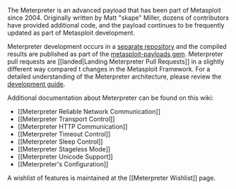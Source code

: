 The Meterpreter is an advanced payload that has been part of Metasploit since 2004. Originally written by Matt "skape" Miller, dozens of contributors have provided additional code, and the payload continues to be frequently updated as part of Metasploit development.

Meterpreter development occurs in a [separate repository](https://github.com/rapid7/meterpreter) and the compiled results are published as part of the [metasploit-payloads gem](https://rubygems.org/gems/metasploit-payloads). Meterpreter pull requests are [[landed|Landing Meterpreter Pull Requests]] in a slightly different way compared t changes in the Metasploit Framework. For a detailed understanding of the Meterpreter architecture, please review the [development guide](https://dev.metasploit.com/documents/meterpreter.pdf).

Additional documentation about Meterpreter can be found on this wiki:
* [[Meterpreter Reliable Network Communication]]
* [[Meterpreter Transport Control]]
* [[Meterpreter HTTP Communication]]
* [[Meterpreter Timeout Control]]
* [[Meterpreter Sleep Control]]
* [[Meterpreter Stageless Mode]]
* [[Meterpreter Unicode Support]]
* [[Meterpreter's Configuration]]

A wishlist of features is maintained at the [[Meterpreter Wishlist]] page.
